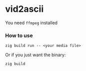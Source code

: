 # vid2ascii

You need `ffmpeg` installed

### How to use

`zig build run -- <your media file>`

Or if you just want the binary:

`zig build`
